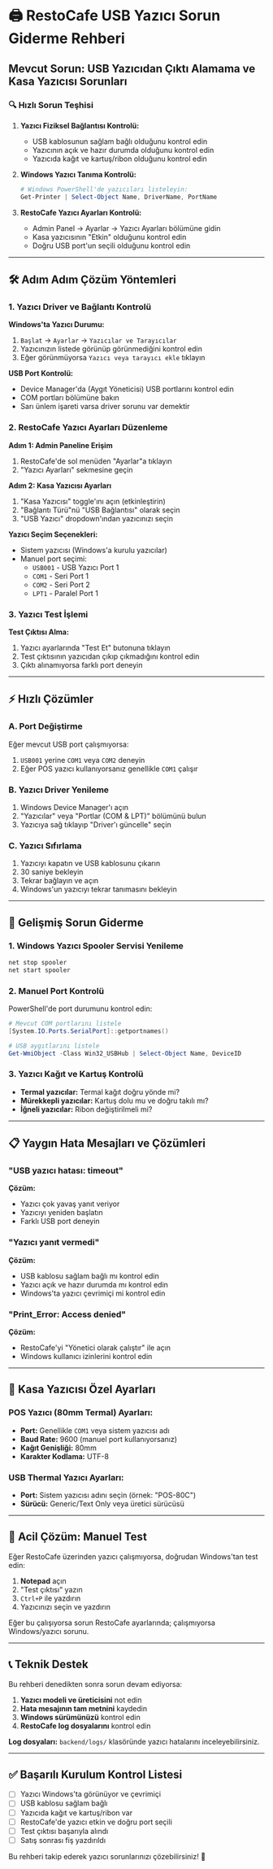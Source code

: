 # 🖨️ RestoCafe USB Yazıcı Sorun Giderme Rehberi

## Mevcut Sorun: USB Yazıcıdan Çıktı Alamama ve Kasa Yazıcısı Sorunları

### 🔍 Hızlı Sorun Teşhisi

1. **Yazıcı Fiziksel Bağlantısı Kontrolü:**
   - USB kablosunun sağlam bağlı olduğunu kontrol edin
   - Yazıcının açık ve hazır durumda olduğunu kontrol edin  
   - Yazıcıda kağıt ve kartuş/ribon olduğunu kontrol edin

2. **Windows Yazıcı Tanıma Kontrolü:**
   ```powershell
   # Windows PowerShell'de yazıcıları listeleyin:
   Get-Printer | Select-Object Name, DriverName, PortName
   ```

3. **RestoCafe Yazıcı Ayarları Kontrolü:**
   - Admin Panel → Ayarlar → Yazıcı Ayarları bölümüne gidin
   - Kasa yazıcısının "Etkin" olduğunu kontrol edin
   - Doğru USB port'un seçili olduğunu kontrol edin

---

## 🛠️ Adım Adım Çözüm Yöntemleri

### 1. Yazıcı Driver ve Bağlantı Kontrolü

**Windows'ta Yazıcı Durumu:**
1. `Başlat` → `Ayarlar` → `Yazıcılar ve Tarayıcılar`
2. Yazıcınızın listede görünüp görünmediğini kontrol edin
3. Eğer görünmüyorsa `Yazıcı veya tarayıcı ekle` tıklayın

**USB Port Kontrolü:**
- Device Manager'da (Aygıt Yöneticisi) USB portlarını kontrol edin
- COM portları bölümüne bakın
- Sarı ünlem işareti varsa driver sorunu var demektir

### 2. RestoCafe Yazıcı Ayarları Düzenleme

**Adım 1: Admin Paneline Erişim**
1. RestoCafe'de sol menüden "Ayarlar"a tıklayın
2. "Yazıcı Ayarları" sekmesine geçin

**Adım 2: Kasa Yazıcısı Ayarları**
1. "Kasa Yazıcısı" toggle'ını açın (etkinleştirin)
2. "Bağlantı Türü"nü "USB Bağlantısı" olarak seçin
3. "USB Yazıcı" dropdown'ından yazıcınızı seçin

**Yazıcı Seçim Seçenekleri:**
- Sistem yazıcısı (Windows'a kurulu yazıcılar)
- Manuel port seçimi:
  - `USB001` - USB Yazıcı Port 1
  - `COM1` - Seri Port 1  
  - `COM2` - Seri Port 2
  - `LPT1` - Paralel Port 1

### 3. Yazıcı Test İşlemi

**Test Çıktısı Alma:**
1. Yazıcı ayarlarında "Test Et" butonuna tıklayın
2. Test çıktısının yazıcıdan çıkıp çıkmadığını kontrol edin
3. Çıktı alınamıyorsa farklı port deneyin

---

## ⚡ Hızlı Çözümler

### A. Port Değiştirme
Eğer mevcut USB port çalışmıyorsa:
1. `USB001` yerine `COM1` veya `COM2` deneyin
2. Eğer POS yazıcı kullanıyorsanız genellikle `COM1` çalışır

### B. Yazıcı Driver Yenileme
1. Windows Device Manager'ı açın
2. "Yazıcılar" veya "Portlar (COM & LPT)" bölümünü bulun
3. Yazıcıya sağ tıklayıp "Driver'ı güncelle" seçin

### C. Yazıcı Sıfırlama
1. Yazıcıyı kapatın ve USB kablosunu çıkarın
2. 30 saniye bekleyin
3. Tekrar bağlayın ve açın
4. Windows'un yazıcıyı tekrar tanımasını bekleyin

---

## 🔧 Gelişmiş Sorun Giderme

### 1. Windows Yazıcı Spooler Servisi Yenileme
```cmd
net stop spooler
net start spooler
```

### 2. Manuel Port Kontrolü
PowerShell'de port durumunu kontrol edin:
```powershell
# Mevcut COM portlarını listele
[System.IO.Ports.SerialPort]::getportnames()

# USB aygıtlarını listele
Get-WmiObject -Class Win32_USBHub | Select-Object Name, DeviceID
```

### 3. Yazıcı Kağıt ve Kartuş Kontrolü
- **Termal yazıcılar:** Termal kağıt doğru yönde mi?
- **Mürekkepli yazıcılar:** Kartuş dolu mu ve doğru takılı mı?
- **İğneli yazıcılar:** Ribon değiştirilmeli mi?

---

## 📋 Yaygın Hata Mesajları ve Çözümleri

### "USB yazıcı hatası: timeout"
**Çözüm:** 
- Yazıcı çok yavaş yanıt veriyor
- Yazıcıyı yeniden başlatın
- Farklı USB port deneyin

### "Yazıcı yanıt vermedi"
**Çözüm:**
- USB kablosu sağlam bağlı mı kontrol edin
- Yazıcı açık ve hazır durumda mı kontrol edin
- Windows'ta yazıcı çevrimiçi mi kontrol edin

### "Print_Error: Access denied"
**Çözüm:**
- RestoCafe'yi "Yönetici olarak çalıştır" ile açın
- Windows kullanıcı izinlerini kontrol edin

---

## 🎯 Kasa Yazıcısı Özel Ayarları

### POS Yazıcı (80mm Termal) Ayarları:
- **Port:** Genellikle `COM1` veya sistem yazıcısı adı
- **Baud Rate:** 9600 (manuel port kullanıyorsanız)
- **Kağıt Genişliği:** 80mm
- **Karakter Kodlama:** UTF-8

### USB Thermal Yazıcı Ayarları:
- **Port:** Sistem yazıcısı adını seçin (örnek: "POS-80C")
- **Sürücü:** Generic/Text Only veya üretici sürücüsü

---

## 🚨 Acil Çözüm: Manuel Test

Eğer RestoCafe üzerinden yazıcı çalışmıyorsa, doğrudan Windows'tan test edin:

1. **Notepad** açın
2. "Test çıktısı" yazın
3. `Ctrl+P` ile yazdırın
4. Yazıcınızı seçin ve yazdırın

Eğer bu çalışıyorsa sorun RestoCafe ayarlarında; çalışmıyorsa Windows/yazıcı sorunu.

---

## 📞 Teknik Destek

Bu rehberi denedikten sonra sorun devam ediyorsa:

1. **Yazıcı modeli ve üreticisini** not edin
2. **Hata mesajının tam metnini** kaydedin  
3. **Windows sürümünüzü** kontrol edin
4. **RestoCafe log dosyalarını** kontrol edin

**Log dosyaları:** `backend/logs/` klasöründe yazıcı hatalarını inceleyebilirsiniz.

---

## ✅ Başarılı Kurulum Kontrol Listesi

- [ ] Yazıcı Windows'ta görünüyor ve çevrimiçi
- [ ] USB kablosu sağlam bağlı
- [ ] Yazıcıda kağıt ve kartuş/ribon var
- [ ] RestoCafe'de yazıcı etkin ve doğru port seçili
- [ ] Test çıktısı başarıyla alındı
- [ ] Satış sonrası fiş yazdırıldı

Bu rehberi takip ederek yazıcı sorunlarınızı çözebilirsiniz! 🎉 